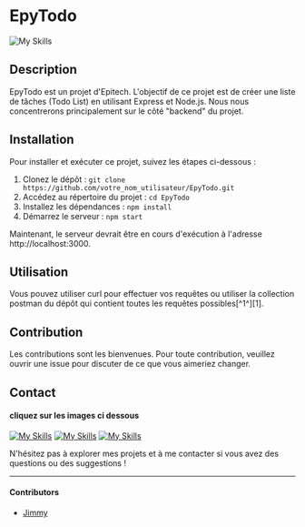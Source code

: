 # EpyTodo

![My Skills](https://skillicons.dev/icons?i=js,nodejs,mysql,mariadb)

## Description

EpyTodo est un projet d'Epitech. L'objectif de ce projet est de créer une liste de tâches (Todo List) en utilisant Express et Node.js. Nous nous concentrerons principalement sur le côté "backend" du projet.

## Installation

Pour installer et exécuter ce projet, suivez les étapes ci-dessous :

1. Clonez le dépôt : `git clone https://github.com/votre_nom_utilisateur/EpyTodo.git`
2. Accédez au répertoire du projet : `cd EpyTodo`
3. Installez les dépendances : `npm install`
4. Démarrez le serveur : `npm start`

Maintenant, le serveur devrait être en cours d'exécution à l'adresse http://localhost:3000.

## Utilisation

Vous pouvez utiliser curl pour effectuer vos requêtes ou utiliser la collection postman du dépôt qui contient toutes les requêtes possibles[^1^][1].

## Contribution

Les contributions sont les bienvenues. Pour toute contribution, veuillez ouvrir une issue pour discuter de ce que vous aimeriez changer.

## Contact
#### cliquez sur les images ci dessous
[![My Skills](https://skillicons.dev/icons?i=linkedin)](https://www.linkedin.com/in/jimmy-ramsamyna%C3%AFck-9b2144288/)
[![My Skills](https://skillicons.dev/icons?i=gmail)](mailto:jimmyramsamynaick@gmail.com)
[![My Skills](https://skillicons.dev/icons?i=twitter)](https://twitter.com/blackangel9708)

N'hésitez pas à explorer mes projets et à me contacter si vous avez des questions ou des suggestions !

---
#### Contributors
- [Jimmy](https://github.com/JimmyRamsamynaick)

